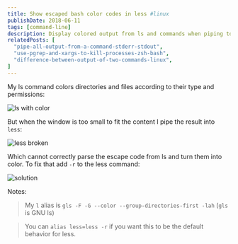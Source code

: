 ```yaml
---
title: Show escaped bash color codes in less #linux
publishDate: 2018-06-11
tags: [command-line]
description: Display colored output from ls and commands when piping to less using -r flag to parse escape codes.
relatedPosts: [
  "pipe-all-output-from-a-command-stderr-stdout",
  "use-pgrep-and-xargs-to-kill-processes-zsh-bash",
  "difference-between-output-of-two-commands-linux",
]
---
```


My ls command colors directories and files according to their type and permissions:

![ls with color](/images/yvrvekW.gif)

But when the window is too small to fit the content I pipe the result into `less`:

![less broken](/images/kfs0Mr9.gif)

Which cannot correctly parse the escape code from ls and turn them into color. To fix that add `-r` to the less command:

![solution](/images/EiPGO4q.gif)

Notes:

> My `l` alias is `gls -F -G --color --group-directories-first -lah` (`gls` is GNU ls)

> You can `alias less=less -r` if you want this to be the default behavior for less.
